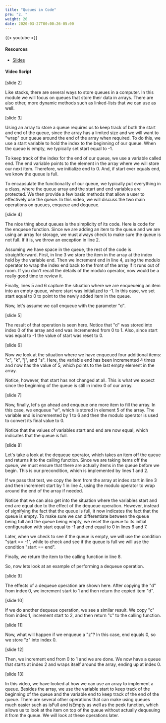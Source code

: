```yaml
---
title: "Queues in Code"
pre: "2. "
weight: 20
date: 2020-03-27T00:00:26-05:00
---
```


{{< youtube  >}}

#### Resources

* [Slides](/3-cc310/08-queues/02-queues-in-code-slides.pptx)

#### Video Script

[slide 2]

Like stacks, there are several ways to store queues in a computer. In this
module we will focus on queues that store their data in arrays. There are also
other, more dynamic methods such as linked-lists that we can use as well.

[slide 3]

Using an array to store a queue requires us to keep track of both the start and
end of the queue, since the array has a limited size and we will want to "wrap"
our queue around the end of the array when required. To do this, we use a start
variable to hold the index to the beginning of our queue. When the queue is
empty, we typically set start equal to -1.

To keep track of the index for the end of our queue, we use a variable called
end. The end variable points to the element in the array where we will store our
next item. Therefore, we initialize end to 0. And, if start ever equals end, we
know the queue is full.

To encapsulate the functionality of our queue, we typically put everything in a
class, where the queue array and the start and end variables are protected. We
then provide a few basic methods that allow a user to effectively use the queue.
In this video, we will discuss the two main operations on queues, enqueue and
dequeue.

[slide 4]

The nice thing about queues is the simplicity of its code. Here is code for the
enqueue function. Since we are adding an item to the queue and we are using an
array for storage, we must always check to make sure the queue is not full. If
it is, we throw an exception in line 2.

Assuming we have space in the queue, the rest of the code is straightforward.
First, in line 3 we store the item in the array at the index held by the
variable end. Then we increment end in line 4, using the modulo operator to wrap
the index end back to the front of the array if it runs out of room. If you
don't recall the details of the modulo operator, now would be a really good time
to review it.

Finally, lines 5 and 6 capture the situation where we are enqueueing an item
into an empty queue, where start was initialized to -1. In this case, we set
start equal to 0 to point to the newly added item in the queue.

Now, let's assume we call enqueue with the parameter "d".

[slide 5]

The result of that operation is seen here. Notice that "d" was stored into index
0 of the array and end was incremented from 0 to 1. Also, since start was equal
to -1 the value of start was reset to 0.

[slide 6]

Now we look at the situation where we have enqueued four additional items: "c",
"k", "j", and "s". Here, the variable end has been incremented 4 times and now
has the value of 5, which points to the last empty element in the array.

Notice, however, that start has not changed at all. This is what we expect since
the beginning of the queue is still in index 0 of our array.

[slide 7]

Now, finally, let's go ahead and enqueue one more item to fill the array. In
this case, we enqueue "w", which is stored in element 5 of the array. The
variable end is incremented by 1 to 6 and then the modulo operator is used to
convert its final value to 0.

Notice that the values of variables start and end are now equal, which indicates
that the queue is full.

[slide 8]

Let's take a look at the dequeue operator, which takes an item off the queue and
returns it to the calling function. Since we are taking items off the queue, we
must ensure that there are actually items in the queue before we begin. This is
our precondition, which is implemented by lines 1 and 2.

If we pass that test, we copy the item from the array at index start in line 3
and then increment start by 1 in line 4, using the modulo operator to wrap
around the end of the array if needed.

Notice that we can also get into the situation where the variables start and end
are equal due to the effect of the dequeue operation. However, instead of
signifying the fact that the queue is full, it now indicates the fact that the
queue is empty. To make sure we can differentiate between the queue being full
and the queue being empty, we reset the queue to its initial configuration with
start equal to -1 and end equal to 0 in lines 6 and 7.

Later, when we check to see if the queue is empty, we will use the condition
"start == -1", while to check and see if the queue is full we will use the
condition "start == end".

Finally, we return the item to the calling function in line 8.

So, now lets look at an example of performing a dequeue operation.

[slide 9]

The effects of a dequeue operation are shown here. After copying the "d" from
index 0, we increment start to 1 and then return the copied item "d".

[slide 10]

If we do another dequeue operation, we see a similar result. We copy "c" from
index 1, increment start to 2, and then return "c" to the calling function.

[slide 11]

Now, what will happen if we enqueue a "z"? In this case, end equals 0, so we
store "z" into index 0.

[slide 12]

Then, we increment end from 0 to 1 and we are done. We now have a queue that
starts at index 2 and wraps itself around the array, ending up at index 0.

[slide 13]

In this video, we have looked at how we can use an array to implement a queue.
Besides the array, we use the variable start to keep track of the beginning of
the queue and the variable end to keep track of the end of the queue. There are
several other operations that can make using queues much easier such as isFull
and isEmpty as well as the peek function, which allows us to look at the item on
top of the queue without actually dequeuing it from the queue. We will look at
these operations later.
